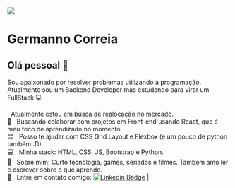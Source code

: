 <img width="auto" src="https://github.com/tgmarinho/tgmarinho/blob/master/banner.png">


# Germanno Correia

## Olá pessoal 👋
Sou apaixonado por resolver problemas utilizando a programação.
Atualmente sou um Backend Developer mas estudando para virar um FullStack :computer:

 &nbsp; Atualmente estou em busca de realocação no mercado.
 <br/> :purple_heart: &nbsp; Buscando colaborar com projetos em Front-end usando React, que é meu foco de aprendizado no momento.
 <br/> :blush: &nbsp; Posso te ajudar com CSS Grid Layout e Flexbox (e um pouco de python também :D)
 <br/> :computer: &nbsp; Minha stack: HTML, CSS, JS, Bootstrap e Python.
 <br/> 💬  &nbsp; Sobre mim: Curto tecnologia, games, seriados e filmes. Também amo ler e escrever sobre o que aprendo. 
 <br/> :email: &nbsp; Entre em contato comigo: [![Linkedin Badge](https://i.stack.imgur.com/gVE0j.png)](https://www.linkedin.com/in/germannocr/) 
| 
